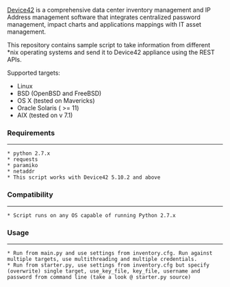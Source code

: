 [Device42](http://www.device42.com/) is a comprehensive data center inventory management and IP Address management software 
that integrates centralized password management, impact charts and applications mappings with IT asset management.

This repository contains sample script to take information from different *nix operating systems and send it to Device42 appliance using the REST APIs.

Supported targets:

* Linux 
* BSD (OpenBSD and FreeBSD)
* OS X (tested on Mavericks)
* Oracle Solaris ( >= 11)
* AIX (tested on v 7.1)
    
### Requirements
-----------------------------
    * python 2.7.x
    * requests
	* paramiko 
	* netaddr
	* This script works with Device42 5.10.2 and above
    
### Compatibility
-----------------------------
    * Script runs on any OS capable of running Python 2.7.x
	
	
### Usage
-----------------------------
    * Run from main.py and use settings from inventory.cfg. Run against multiple targets, use multithreading and multiple credentials.
	* Run from starter.py, use settings from inventory.cfg but specify (overwrite) single target, use_key_file, key_file, username and password from command line (take a look @ starter.py source)
